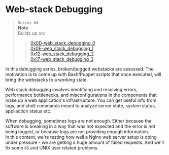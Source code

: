 # Web-stack Debugging

> `Series #4`  
> **Note**  
> Builds up on:  
>> [0x0D-web_stack_debugging_0](../0x0D-web_stack_debugging_0)  
>> [0x0E-web_stack_debugging_1](../0x0E-web_stack_debugging_1)  
>> [0x12-web_stack_debugging_2](../0x12-web_stack_debugging_2)  
>> [0x17-web_stack_debugging_3](../0x17-web_stack_debugging_3)  


In this debugging series, broken/bugged webstacks are assessed. The motivation is to come up with Bash/Puppet scripts that once executed, will bring the webstacks to a working state.

Web stack debugging involves identifying and resolving errors, performance bottlenecks, and misconfigurations in the components that make up a web application's infrastructure. You can get useful info from logs, and shell commands meant to analyze server state, system status, appliaction status etc.

When debugging, sometimes logs are not enough. Either because the software is breaking in a way that was not expected and the error is not being logged, or because logs are not providing enough information.  
In this context, we're testing how well a Nginx web server setup is doing under pressure - we are getting a huge amount of failed requests. And we'll fix some `OS` and UNIX user related problems.
